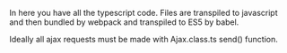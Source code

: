 In here you have all the typescript code. Files are transpiled to javascript and then bundled by webpack and transpiled to ES5 by babel.

Ideally all ajax requests must be made with Ajax.class.ts send() function.
